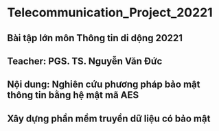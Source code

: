 # Telecommunication_Project_20221
## Bài tập lớn môn Thông tin di dộng 20221
## Teacher: PGS. TS. Nguyễn Văn Đức
## Nội dung: Nghiên cứu phương pháp bảo mật thông tin bằng hệ mật mã AES
##           Xây dựng phần mềm truyền dữ liệu có bảo mật
